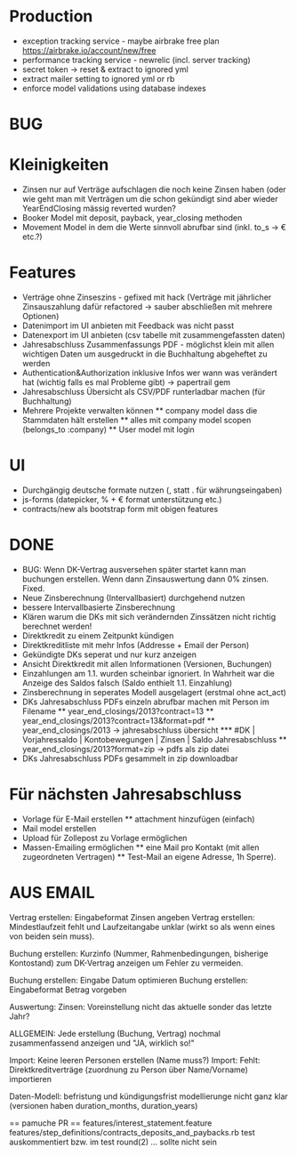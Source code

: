 # Production
* exception tracking service - maybe airbrake free plan https://airbrake.io/account/new/free
* performance tracking service - newrelic (incl. server tracking)
* secret token -> reset & extract to ignored yml
* extract mailer setting to ignored yml or rb
* enforce model validations using database indexes

# BUG

# Kleinigkeiten
* Zinsen nur auf Verträge aufschlagen die noch keine Zinsen haben (oder wie geht man mit Verträgen um die schon
gekündigt sind aber wieder YearEndClosing mässig reverted wurden?
* Booker Model mit deposit, payback, year_closing methoden
* Movement Model in dem die Werte sinnvoll abrufbar sind (inkl. to_s -> € etc.?)

# Features
* Verträge ohne Zinseszins - gefixed mit hack (Verträge mit jährlicher Zinsauszahlung dafür refactored -> sauber abschließen mit mehrere Optionen)
* Datenimport im UI anbieten mit Feedback was nicht passt
* Datenexport im UI anbieten (csv tabelle mit zusammengefassten daten)
* Jahresabschluss Zusammenfassungs PDF - möglichst klein mit allen wichtigen Daten um ausgedruckt in die Buchhaltung abgeheftet zu werden
* Authentication&Authorization inklusive Infos wer wann was verändert hat (wichtig falls es mal Probleme gibt) -> papertrail gem
* Jahresabschluss Übersicht als CSV/PDF runterladbar machen (für Buchhaltung)
* Mehrere Projekte verwalten können
** company model dass die Stammdaten hält erstellen
** alles mit company model scopen (belongs_to :company)
** User model mit login

# UI
* Durchgängig deutsche formate nutzen (, statt . für währungseingaben)
* js-forms (datepicker, % + € format unterstützung etc.)
* contracts/new als bootstrap form mit obigen features

# DONE
* BUG: Wenn DK-Vertrag ausversehen später startet kann man buchungen erstellen. Wenn dann Zinsauswertung dann 0% zinsen. Fixed.
* Neue Zinsberechnung (Intervallbasiert) durchgehend nutzen
* bessere Intervallbasierte Zinsberechnung
* Klären warum die DKs mit sich verändernden Zinssätzen nicht richtig berechnet werden!
* Direktkredit zu einem Zeitpunkt kündigen
* Direktkreditliste mit mehr Infos (Addresse + Email der Person)
* Gekündigte DKs seperat und nur kurz anzeigen
* Ansicht Direktkredit mit allen Informationen (Versionen, Buchungen)
* Einzahlungen am 1.1. wurden scheinbar ignoriert. In Wahrheit war die Anzeige des Saldos falsch (Saldo enthielt 1.1. Einzahlung)
* Zinsberechnung in seperates Modell ausgelagert (erstmal ohne act_act)
* DKs Jahresabschluss PDFs einzeln abrufbar machen mit Person im Filename
** year_end_closings/2013?contract=13
** year_end_closings/2013?contract=13&format=pdf
** year_end_closings/2013 -> jahresabschluss übersicht
*** #DK | Vorjahressaldo | Kontobewegungen | Zinsen | Saldo Jahresabschluss
** year_end_closings/2013?format=zip -> pdfs als zip datei
* DKs Jahresabschluss PDFs gesammelt in zip downloadbar
# Für nächsten Jahresabschluss
* Vorlage für E-Mail erstellen
** attachment hinzufügen (einfach)
* Mail model erstellen
* Upload für Zollepost zu Vorlage ermöglichen
* Massen-Emailing ermöglichen
** eine Mail pro Kontakt (mit allen zugeordneten Vertragen)
** Test-Mail an eigene Adresse, 1h Sperre).

# AUS EMAIL
Vertrag erstellen: Eingabeformat Zinsen angeben
Vertrag erstellen: Mindestlaufzeit fehlt und Laufzeitangabe unklar (wirkt so als wenn eines von beiden sein muss).

Buchung erstellen: Kurzinfo (Nummer, Rahmenbedingungen, bisherige Kontostand) zum DK-Vertrag anzeigen um Fehler zu vermeiden.

Buchung erstellen: Eingabe Datum optimieren
Buchung erstellen: Eingabeformat Betrag vorgeben

Auswertung: Zinsen: Voreinstellung nicht das aktuelle sonder das letzte Jahr?

ALLGEMEIN: Jede erstellung (Buchung, Vertrag) nochmal zusammenfassend anzeigen und "JA, wirklich so!"

Import: Keine leeren Personen erstellen (Name muss?)
Import: Fehlt: Direktkreditverträge (zuordnung zu Person über Name/Vorname) importieren

Daten-Modell: befristung und kündigungsfrist modellierunge nicht ganz klar (versionen haben duration_months, duration_years)


== pamuche PR ==
features/interest_statement.feature
features/step_definitions/contracts_deposits_and_paybacks.rb 
test auskommentiert bzw. im test round(2) ... sollte nicht sein
